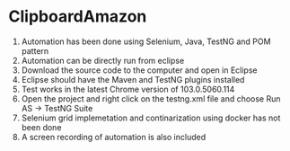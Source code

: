 # ClipboardAmazon
1. Automation has been done using Selenium, Java, TestNG and POM pattern
2. Automation can be directly run from eclipse
3. Download the source code to the computer and open in Eclipse
4. Eclipse should have the Maven and TestNG plugins installed
5. Test works in the latest Chrome version of 103.0.5060.114
6. Open the project and right click on the testng.xml file and choose Run AS -> TestNG Suite
7. Selenium grid implemetation and continarization using docker has not been done
8. A screen recording of automation is also included 
